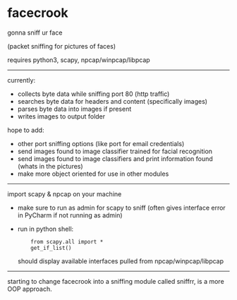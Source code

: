 # facecrook
gonna sniff ur face

(packet sniffing for pictures of faces)

requires python3, scapy, npcap/winpcap/libpcap
____________________________________________

currently:
- collects byte data while sniffing port 80 (http traffic)
- searches byte data for headers and content (specifically images)
- parses byte data into images if present
- writes images to output folder

hope to add:
- other port sniffing options (like port for email credentials)
- send images found to image classifier trained for facial recognition
- send images found to image classifiers and print information found (whats in the pictures)
- make more object oriented for use in other modules

____________________________________________

import scapy & npcap on your machine

- make sure to run as admin for scapy to sniff (often gives interface error in PyCharm if not running as admin)

- run in python shell:
    ``` 
        from scapy.all import *
        get_if_list()
    ```
    should display available interfaces pulled from npcap/winpcap/libpcap
    
_____________________________________________

starting to change facecrook into a sniffing module called sniffrr, is a more OOP approach.

